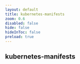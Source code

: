 ```yaml
---
layout: default 
title: kubernetes-manifests  
zoom: 0.6   
disabled: false 
hide: false 
hideInToc: false    
preload: true   
---
```



## kubernetes-manifests   
